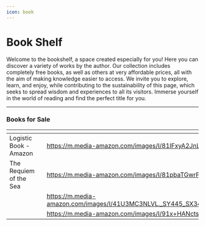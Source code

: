```yaml
---
icon: book
---
```


# Book Shelf

Welcome to the bookshelf, a space created especially for you! Here you can discover a variety of works by the author. Our collection includes completely free books, as well as others at very affordable prices, all with the aim of making knowledge easier to access. We invite you to explore, learn, and enjoy, while contributing to the sustainability of this page, which seeks to spread wisdom and experiences to all its visitors. Immerse yourself in the world of reading and find the perfect title for you.

***

### Books for Sale

<table data-view="cards"><thead><tr><th></th><th data-type="content-ref"></th><th data-hidden data-card-cover data-type="image"></th></tr></thead><tbody><tr><td>Logistic Book - Amazon</td><td></td><td><a href="https://m.media-amazon.com/images/I/81IFxyA2JnL._SY522_.jpg">https://m.media-amazon.com/images/I/81IFxyA2JnL._SY522_.jpg</a></td></tr><tr><td>The Requiem of the Sea</td><td></td><td><a href="https://m.media-amazon.com/images/I/81pbaTGwrPL._SY522_.jpg">https://m.media-amazon.com/images/I/81pbaTGwrPL._SY522_.jpg</a></td></tr><tr><td></td><td></td><td><a href="https://m.media-amazon.com/images/I/41U3MC3NLVL._SY445_SX342_ControlCacheEqualizer_.jpg">https://m.media-amazon.com/images/I/41U3MC3NLVL._SY445_SX342_ControlCacheEqualizer_.jpg</a></td></tr><tr><td></td><td></td><td><a href="https://m.media-amazon.com/images/I/91x+HANctsL._SY522_.jpg">https://m.media-amazon.com/images/I/91x+HANctsL._SY522_.jpg</a></td></tr></tbody></table>
